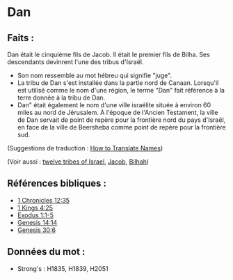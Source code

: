 # Dan

## Faits :

Dan était le cinquième fils de Jacob. Il était le premier fils de Bilha. Ses descendants devinrent l'une des tribus d'Israël.

* Son nom ressemble au mot hébreu qui signifie "juge".
* La tribu de Dan s'est installée dans la partie nord de Canaan. Lorsqu'il est utilisé comme le nom d'une région, le terme "Dan" fait référence à la terre donnée à la tribu de Dan.
* Dan" était également le nom d'une ville israélite située à environ 60 miles au nord de Jérusalem. À l'époque de l'Ancien Testament, la ville de Dan servait de point de repère pour la frontière nord du pays d'Israël, en face de la ville de Beersheba comme point de repère pour la frontière sud.

(Suggestions de traduction : [How to Translate Names](rc://en/ta/man/translate/translate-names))

(Voir aussi : [twelve tribes of Israel](../other/12tribesofisrael.md), [Jacob](../names/jacob.md), [Bilhah](../names/bilhah.md))

## Références bibliques :

* [1 Chronicles 12:35](rc://en/tn/help/1ch/12/35)
* [1 Kings 4:25](rc://en/tn/help/1ki/04/25)
* [Exodus 1:1-5](rc://en/tn/help/exo/01/01)
* [Genesis 14:14](rc://en/tn/help/gen/14/14)
* [Genesis 30:6](rc://en/tn/help/gen/30/06)

## Données du mot :

* Strong's : H1835, H1839, H2051
